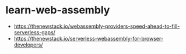 # learn-web-assembly
- https://thenewstack.io/webassembly-providers-speed-ahead-to-fill-serverless-gaps/
- https://thenewstack.io/serverless-webassembly-for-browser-developers/
